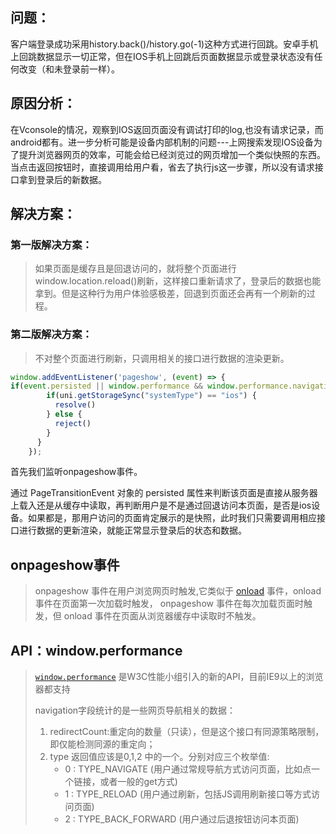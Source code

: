 ## 问题：

​	客户端登录成功采用history.back()/history.go(-1)这种方式进行回跳。安卓手机上回跳数据显示一切正常，但在IOS手机上回跳后页面数据显示或登录状态没有任何改变（和未登录前一样）。



## 原因分析：	

​	在Vconsole的情况，观察到IOS返回页面没有调试打印的log,也没有请求记录，而android都有。进一步分析可能是设备内部机制的问题---上网搜索发现IOS设备为了提升浏览器网页的效率，可能会给已经浏览过的网页增加一个类似快照的东西。当点击返回按钮时，直接调用给用户看，省去了执行js这一步骤，所以没有请求接口拿到登录后的新数据。



## 解决方案：

### 	第一版解决方案：

> 如果页面是缓存且是回退访问的，就将整个页面进行window.location.reload()刷新，这样接口重新请求了，登录后的数据也能拿到。但是这种行为用户体验感极差，回退到页面还会再有一个刷新的过程。

### 	第二版解决方案：

> 不对整个页面进行刷新，只调用相关的接口进行数据的渲染更新。

```javascript
window.addEventListener('pageshow', (event) => {
if(event.persisted || window.performance && window.performance.navigation.type == 2 	) { 
        if(uni.getStorageSync("systemType") == "ios") {
          resolve()
        } else {
          reject()
        }
      }
    });
```

首先我们监听onpageshow事件。

通过 PageTransitionEvent 对象的 persisted 属性来判断该页面是直接从服务器上载入还是从缓存中读取，再判断用户是不是通过回退访问本页面，是否是ios设备。如果都是，那用户访问的页面肯定展示的是快照，此时我们只需要调用相应接口进行数据的更新渲染，就能正常显示登录后的状态和数据。



## onpageshow事件

> onpageshow 事件在用户浏览网页时触发,它类似于 [onload](https://www.runoob.com/jsref/event-onload.html) 事件，onload 事件在页面第一次加载时触发， onpageshow 事件在每次加载页面时触发，但 onload 事件在页面从浏览器缓存中读取时不触发。



## API：window.performance

> [`window.performance`](https://www.w3.org/TR/2014/WD-navigation-timing-2-20140325/) 是W3C性能小组引入的新的API，目前IE9以上的浏览器都支持
>
> navigation字段统计的是一些网页导航相关的数据：
>
> 1. redirectCount:重定向的数量（只读），但是这个接口有同源策略限制，即仅能检测同源的重定向；
> 2. type 返回值应该是0,1,2 中的一个。分别对应三个枚举值:
>    - 0 : TYPE_NAVIGATE (用户通过常规导航方式访问页面，比如点一个链接，或者一般的get方式)
>    - 1 : TYPE_RELOAD (用户通过刷新，包括JS调用刷新接口等方式访问页面)
>    - 2 : TYPE_BACK_FORWARD (用户通过后退按钮访问本页面)